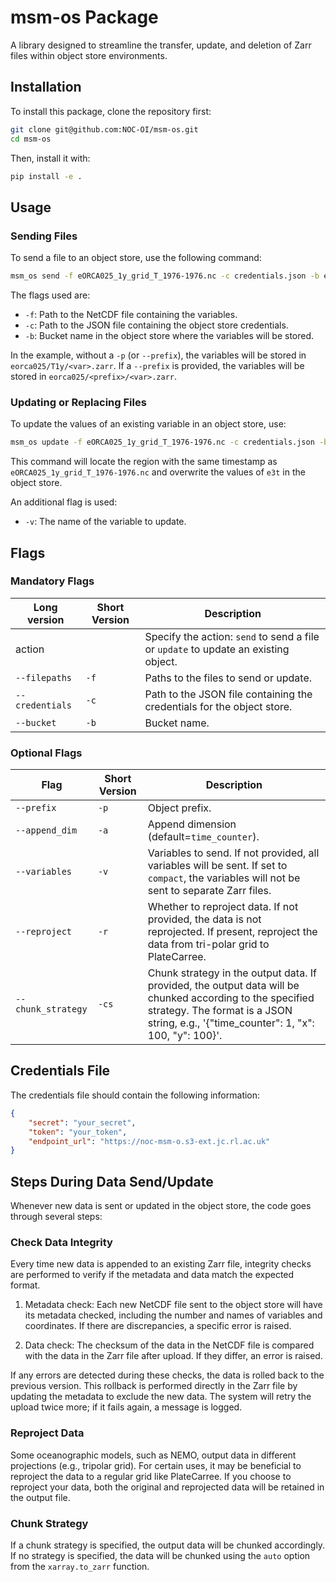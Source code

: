 # msm-os Package

A library designed to streamline the transfer, update, and deletion of Zarr files within object store environments.

## Installation

To install this package, clone the repository first:

```bash
git clone git@github.com:NOC-OI/msm-os.git
cd msm-os
```

Then, install it with:

```bash
pip install -e .
```

## Usage

### Sending Files

To send a file to an object store, use the following command:

```bash
msm_os send -f eORCA025_1y_grid_T_1976-1976.nc -c credentials.json -b eorca025
```

The flags used are:
- `-f`: Path to the NetCDF file containing the variables.
- `-c`: Path to the JSON file containing the object store credentials.
- `-b`: Bucket name in the object store where the variables will be stored.

In the example, without a `-p` (or `--prefix`), the variables will be stored in `eorca025/T1y/<var>.zarr`. If a `--prefix` is provided, the variables will be stored in `eorca025/<prefix>/<var>.zarr`.

### Updating or Replacing Files

To update the values of an existing variable in an object store, use:

```bash
msm_os update -f eORCA025_1y_grid_T_1976-1976.nc -c credentials.json -b eorca025 -v e3t
```

This command will locate the region with the same timestamp as `eORCA025_1y_grid_T_1976-1976.nc` and overwrite the values of `e3t` in the object store.

An additional flag is used:
- `-v`: The name of the variable to update.

## Flags

### Mandatory Flags

| Long version | Short Version | Description |
|---|---|---|
| action | | Specify the action: `send` to send a file or `update` to update an existing object. |
| `--filepaths` | `-f` | Paths to the files to send or update. |
| `--credentials` | `-c` | Path to the JSON file containing the credentials for the object store. |
| `--bucket` | `-b` | Bucket name. |

### Optional Flags

| Flag | Short Version | Description |
|---|---|---|
| `--prefix` | `-p` | Object prefix. |
| `--append_dim` | `-a` | Append dimension (default=`time_counter`). |
| `--variables` | `-v` | Variables to send. If not provided, all variables will be sent. If set to `compact`, the variables will not be sent to separate Zarr files. |
| `--reproject` | `-r` | Whether to reproject data. If not provided, the data is not reprojected. If present, reproject the data from tri-polar grid to PlateCarree.
| `--chunk_strategy` | `-cs` | Chunk strategy in the output data. If provided, the output data will be chunked according to the specified strategy. The format is a JSON string, e.g., '{"time_counter": 1, "x": 100, "y": 100}'.

## Credentials File

The credentials file should contain the following information:

```json
{
    "secret": "your_secret",
    "token": "your_token",
    "endpoint_url": "https://noc-msm-o.s3-ext.jc.rl.ac.uk"
}
```

## Steps During Data Send/Update

Whenever new data is sent or updated in the object store, the code goes through several steps:

### Check Data Integrity

Every time new data is appended to an existing Zarr file, integrity checks are performed to verify if the metadata and data match the expected format.

1. Metadata check: Each new NetCDF file sent to the object store will have its metadata checked, including the number and names of variables and coordinates. If there are discrepancies, a specific error is raised.

2. Data check: The checksum of the data in the NetCDF file is compared with the data in the Zarr file after upload. If they differ, an error is raised.

If any errors are detected during these checks, the data is rolled back to the previous version. This rollback is performed directly in the Zarr file by updating the metadata to exclude the new data. The system will retry the upload twice more; if it fails again, a message is logged.

### Reproject Data

Some oceanographic models, such as NEMO, output data in different projections (e.g., tripolar grid). For certain uses, it may be beneficial to reproject the data to a regular grid like PlateCarree. If you choose to reproject your data, both the original and reprojected data will be retained in the output file.

### Chunk Strategy

If a chunk strategy is specified, the output data will be chunked accordingly. If no strategy is specified, the data will be chunked using the `auto` option from the `xarray.to_zarr` function.